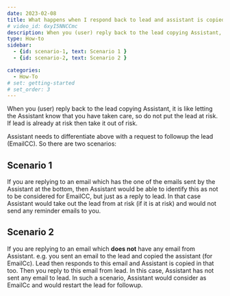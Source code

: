```yaml
---
date: 2023-02-08
title: What happens when I respond back to lead and assistant is copied ?
# video_id: 6xyI5NNCCmc
description: When you (user) reply back to the lead copying Assistant, it is like letting the Assistant know that you have taken care, so do not put the lead at risk.
type: How-to
sidebar:
  - {id: scenario-1, text: Scenario 1 }
  - {id: scenario-2, text: Scenario 2 }

categories:
  - How-To
# set: getting-started
# set_order: 3
---
```

When you (user) reply back to the lead copying Assistant, it is like letting the Assistant know that you have taken care, so do not put the lead at risk. If lead is already at risk then take it out of risk.

Assistant needs to differentiate above with a request to followup the lead (EmailCC). So there are two scenarios:
## Scenario 1
If you are replying to an email which has the one of the emails sent by the Assistant at the bottom, then Assistant would be able to identify this as not to be considered for EmailCC, but just as a reply to lead. In that case Assistant would take out the lead from at risk (if it is at risk) and would not send any reminder emails to you.
## Scenario 2
If you are replying to an email which **does not** have any email from Assistant. e.g. you sent an email to the lead and copied the assistant (for EmailCc). Lead then responds to this email and Assistant is copied in that too. Then you reply to this email from lead. In this case, Assistant has not sent any email to lead. In such a scenario, Assistant would consider as EmailCc and would restart the lead for followup.